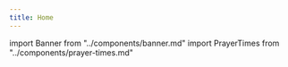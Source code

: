 ```yaml
---
title: Home
---
```


import Banner from "../components/banner.md"
import PrayerTimes from "../components/prayer-times.md"

<Banner />
<PrayerTimes />
